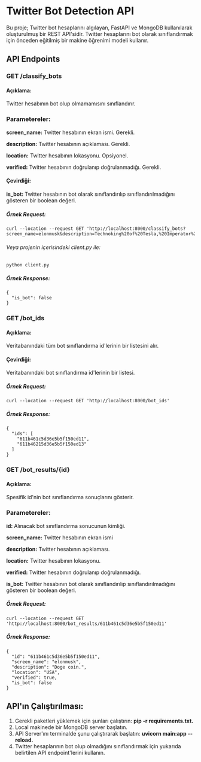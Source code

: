 # Twitter Bot Detection API
Bu proje; Twitter bot hesaplarını algılayan, FastAPI ve MongoDB kullanılarak oluşturulmuş bir REST API'sidir. Twitter hesaplarını bot olarak sınıflandırmak için önceden eğitilmiş bir makine öğrenimi modeli kullanır.
## API Endpoints
<h3> GET /classify_bots </h3>

<h4> Açıklama:</h4>Twitter hesabının bot olup olmamamısını sınıflandırır.

### Parametereler:

<strong> screen_name:</strong> Twitter hesabının ekran ismi. Gerekli.

<strong> description:</strong> Twitter hesabının açıklaması. Gerekli.

<strong> location:</strong> Twitter hesabının lokasyonu. Opsiyonel.

<strong> verified:</strong> Twitter hesabının doğrulanıp doğrulanmadığı. Gerekli.

<h4> Çevirdiği: </h4>

<p> <strong> is_bot: </strong>Twitter hesabının bot olarak sınıflandırılıp sınıflandırılmadığını gösteren bir boolean değeri.</p>

<h5> Örnek Request: </h5>

```
curl --location --request GET 'http://localhost:8000/classify_bots?screen_name=elonmusk&description=Technoking%20of%20Tesla,%20Imperator%20of%20Mars&location=SpaceX%20Launch%20Pad&verified=true'
```

<h6> Veya projenin içerisindeki client.py ile: </h6>

```
python client.py
```

<h5> Örnek Response: </h5>

```
{
  "is_bot": false
}
```
<h3> GET /bot_ids </h3>

<h4> Açıklama: </h4><p>Veritabanındaki tüm bot sınıflandırma id'lerinin bir listesini alır.</p>

<h4> Çevirdiği: </h4><p>Veritabanındaki bot sınıflandırma id'lerinin bir listesi.</p>

<h5> Örnek Request: </h5>

```
curl --location --request GET 'http://localhost:8000/bot_ids'
```
<h5> Örnek Response: </h5>

```
{
  "ids": [
    "611b461c5d36e5b5f150ed11",
    "611b46215d36e5b5f150ed13"
  ]
}
```
<h3>GET /bot_results/{id}</h3>

<h4> Açıklama: </h4>Spesifik id'nin bot sınıflandırma sonuçlarını gösterir.

### Parametereler:

<strong> id: </strong> Alınacak bot sınıflandırma sonucunun kimliği.

<strong> screen_name:</strong> Twitter hesabının ekran ismi

<strong> description:</strong> Twitter hesabının açıklaması.

<strong> location:</strong> Twitter hesabının lokasyonu.

<strong> verified:</strong> Twitter hesabının doğrulanıp doğrulanmadığı.

<strong> is_bot:</strong> Twitter hesabının bot olarak sınıflandırılıp sınıflandırılmadığını gösteren bir boolean değeri.

<h5> Örnek Request:</h5>

```
curl --location --request GET 'http://localhost:8000/bot_results/611b461c5d36e5b5f150ed11'
```
<h5> Örnek Response:</h5>

```
{
  "id": "611b461c5d36e5b5f150ed11",
  "screen_name": "elonmusk",
  "description": "Doge coin.",
  "location": "USA",
  "verified": true,
  "is_bot": false
}
```
## API'ın Çalıştırılması:
1. Gerekli paketleri yüklemek için şunları çalıştırın: <strong> pip -r requirements.txt. </strong> 
2. Local makinede bir MongoDB server başlatın.
3. API Server'ını terminalde şunu çalıştırarak başlatın: <strong> uvicorn main:app --reload. </strong>
4. Twitter hesaplarının bot olup olmadığını sınıflandırmak için yukarıda belirtilen API endpoint'lerini kullanın.
